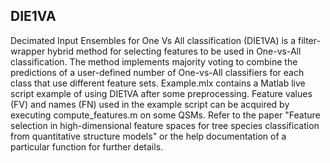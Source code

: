 ## DIE1VA

Decimated Input Ensembles for One Vs All classification (DIE1VA) is a filter-wrapper hybrid method for selecting features to be used in One-vs-All classification. The method implements majority voting to combine the predictions of a user-defined number of One-vs-All classifiers for each class that use different feature sets. Example.mlx contains a Matlab live script example of using DIE1VA after some preprocessing. Feature values (FV) and names (FN) used in the example script can be acquired by executing compute_features.m on some QSMs. Refer to the paper "Feature selection in high-dimensional feature spaces for tree species classification from quantitative structure models" or the help documentation of a particular function for further details.
